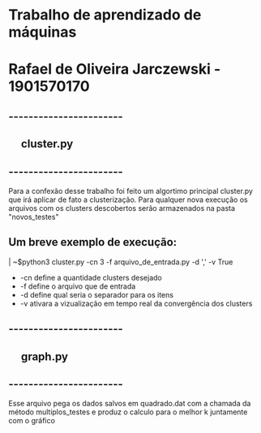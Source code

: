 # Trabalho de aprendizado de máquinas
# Rafael de Oliveira Jarczewski - 1901570170

## -----------------------
## &nbsp;&nbsp;&nbsp;&nbsp;&nbsp;cluster.py      
## -----------------------

Para a confexão desse trabalho foi feito um algortimo principal cluster.py que irá aplicar de fato a clusterização.
Para qualquer nova execução os arquivos com os clusters descobertos serão armazenados na pasta "novos_testes"

## Um breve exemplo de execução:

| ~$python3 cluster.py -cn 3 -f arquivo_de_entrada.py -d ',' -v True

*  -cn define a quantidade clusters desejado
*  -f define o arquivo que de entrada
*  -d define qual seria o separador para os itens
*  -v ativara a vizualização em tempo real da convergência dos clusters

## -----------------------
## &nbsp;&nbsp;&nbsp;&nbsp;&nbsp;graph.py        
## -----------------------

Esse arquivo pega os dados salvos em quadrado.dat com a chamada da método multiplos_testes e produz o calculo para o melhor k juntamente com o gráfico
